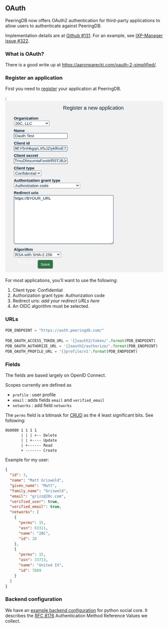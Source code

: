 ## OAuth

PeeringDB now offers OAuth2 authentication for third-party applications to allow users to authenticate against PeeringDB.

Implementation details are at [Github #131](https://github.com/peeringdb/peeringdb/issues/131).  For an example, see [IXP-Manager issue #322](https://github.com/inex/IXP-Manager/issues/322).  

### What is OAuth?

There is a good write up at <https://aaronparecki.com/oauth-2-simplified/>.

### Register an application

First you need to [register](https://www.peeringdb.com/oauth2/applications/) your application at PeeringDB.

:![](images/peeringdb-oauth-application.png)

For most applications, you'll want to use the following:

1. Client type: Confidential
2. Authorization grant type: Authorization code
3. Redirect uris: *add your redirect URLs here*
4. An OIDC algorithm must be selected.

### URLs

```python
PDB_ENDPOINT = "https://auth.peeringdb.com/"

PDB_OAUTH_ACCESS_TOKEN_URL = '{}oauth2/token/'.format(PDB_ENDPOINT)
PDB_OAUTH_AUTHORIZE_URL = '{}oauth2/authorize/'.format(PDB_ENDPOINT)
PDB_OAUTH_PROFILE_URL = '{}profile/v1'.format(PDB_ENDPOINT)
```

### Fields

The fields are based largely on OpenID Connect.

Scopes currently are defined as 

- `profile` : user profile
- `email` : adds fields `email` and `verified_email`
- `networks` : add field `networks`

The `perms` field is a bitmask for [CRUD](https://en.wikipedia.org/wiki/Create,_read,_update_and_delete) as the 4 least significant bits. See following:

```
0b0000 1 1 1 1
       | | | +-- Delete
       | | +---- Update
       | +------ Read
       + ------- Create
```

Example for my user:

```json
{
  "id": 3,
  "name": "Matt Griswold",
  "given_name": "Matt",
  "family_name": "Griswold",
  "email": "grizz@20c.com",
  "verified_user": true,
  "verified_email": true,
  "networks": [
    {
      "perms": 15,
      "asn": 63311,
      "name": "20C",
      "id": 20
    }, 
    {
      "perms": 15,
      "asn": 33713,
      "name": "United IX",
      "id": 7889
    }
  ]
}
```

### Backend configuration

We have an [example backend configuration](https://github.com/peeringdb/peeringdb/blob/master/docs/dev/oauth.md) for python social core. It describes the [RFC 8176](https://datatracker.ietf.org/doc/html/rfc8176) Authentication Method Reference Values we collect.